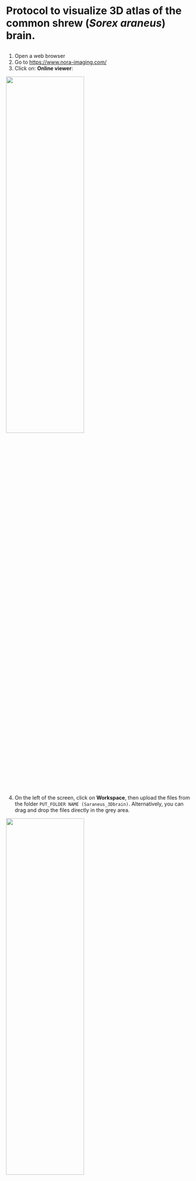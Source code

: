 # Protocol to visualize 3D atlas of the common shrew (*Sorex araneus*) brain.  
## 
1. Open a web browser  
2. Go to https://www.nora-imaging.com/  
3. Click on: **Online viewer**:  
<html>
<img src="https://user-images.githubusercontent.com/111133332/201051766-e75382ea-7b76-4193-881d-4ceea29b7571.png" width=65% height=50%>
</html>  
  
4. On the left of the screen, click on **Workspace**, then upload the files from the folder ``PUT_FOLDER NAME (Saraneus_3Dbrain)``.   Alternatively, you can drag and drop the files directly in the grey area.  
<html>
<img src="https://user-images.githubusercontent.com/111133332/201051392-13bf7b97-2bc5-4419-b9f7-b9b54b7ecf67.png" width=65% height=50%>
</html>  
  
5. Once the files are uploaded, you can drop them on the right part of the screen to visualize them: select from the list ``postmortem_rare.nii.gz``, drag it and drop it to ``drop as orthoview``  
<img src="https://user-images.githubusercontent.com/111133332/201112329-1197d875-286e-4831-9ae2-f5abb26c499b.png" width=65% height=50%>  
  
6. You should now have the orthogonal projection of the common shrew brain. You can navigate thought the slices from each quadrant by scrolling with the mouse wheel, or by clicking the two arrows and then selecting the slice. Note that the motion on one quadrant will automatically set the corrected position in the other quadrants.  <html>
<img src="https://user-images.githubusercontent.com/111133332/201111086-e4a01c5d-a115-4794-9fc3-3cc2b2b5128c.png">
</html> 
7. Now you can add the different brain regions on top of the scans. From the workspace, select one region of interest and drag it to one of the quadrant, then drop it over ``drop as orthoview``   
8. All the different regions can be added as overlay:     
<img src="https://user-images.githubusercontent.com/111133332/204235159-a05e86dc-6ec9-418b-9513-f515592e5a15.png" width=75% height=60%>
